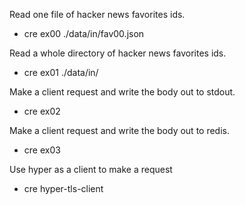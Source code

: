 
Read one file of hacker news favorites ids.

* cre ex00 ./data/in/fav00.json

Read a whole directory of hacker news favorites ids.

* cre ex01 ./data/in/

Make a client request and write the body out to stdout.

* cre ex02

Make a client request and write the body out to redis.

* cre ex03

Use hyper as a client to make a request

* cre hyper-tls-client
